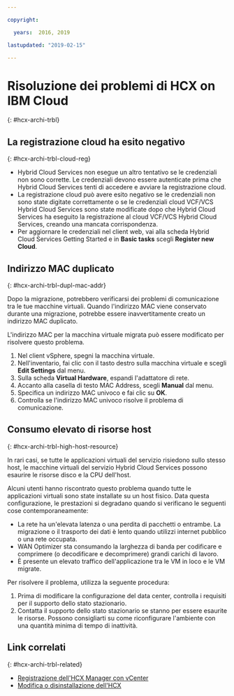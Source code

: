 ```yaml
---

copyright:

  years:  2016, 2019

lastupdated: "2019-02-15"

---
```

# Risoluzione dei problemi di HCX on IBM Cloud
{: #hcx-archi-trbl}

## La registrazione cloud ha esito negativo
{: #hcx-archi-trbl-cloud-reg}

* Hybrid Cloud Services non esegue un altro tentativo se le credenziali non sono corrette. Le credenziali devono essere autenticate prima che Hybrid Cloud Services tenti di accedere e avviare la registrazione cloud.
* La registrazione cloud può avere esito negativo se le credenziali non sono state digitate correttamente o se le credenziali cloud VCF/VCS Hybrid Cloud Services sono state modificate dopo che Hybrid Cloud Services ha eseguito la registrazione al cloud VCF/VCS Hybrid Cloud Services, creando una mancata corrispondenza.
* Per aggiornare le credenziali nel client web, vai alla scheda Hybrid Cloud Services Getting Started e in **Basic tasks** scegli **Register new Cloud**.

## Indirizzo MAC duplicato
{: #hcx-archi-trbl-dupl-mac-addr}

Dopo la migrazione, potrebbero verificarsi dei problemi di comunicazione tra le tue macchine virtuali. Quando l'indirizzo MAC viene conservato durante una migrazione, potrebbe essere inavvertitamente creato un indirizzo MAC duplicato.

L'indirizzo MAC per la macchina virtuale migrata può essere modificato per risolvere questo problema.

1. Nel client vSphere, spegni la macchina virtuale.
2. Nell'inventario, fai clic con il tasto destro sulla macchina virtuale e scegli **Edit Settings** dal menu.
3. Sulla scheda **Virtual Hardware**, espandi l'adattatore di rete.
4. Accanto alla casella di testo MAC Address, scegli **Manual** dal menu.
5. Specifica un indirizzo MAC univoco e fai clic su **OK**.
6. Controlla se l'indirizzo MAC univoco risolve il problema di comunicazione.

## Consumo elevato di risorse host
{: #hcx-archi-trbl-high-host-resource}

In rari casi, se tutte le applicazioni virtuali del servizio risiedono sullo stesso host, le macchine virtuali del servizio Hybrid Cloud Services possono esaurire le risorse disco e la CPU dell'host.

Alcuni utenti hanno riscontrato questo problema quando tutte le applicazioni virtuali sono state installate su un host fisico. Data questa configurazione, le prestazioni si degradano quando si verificano le seguenti cose contemporaneamente:
* La rete ha un'elevata latenza o una perdita di pacchetti o entrambe. La migrazione o il trasporto dei dati è lento quando utilizzi internet pubblico o una rete occupata.
* WAN Optimizer sta consumando la larghezza di banda per codificare e comprimere (o decodificare e decomprimere) grandi carichi di lavoro.
* È presente un elevato traffico dell'applicazione tra le VM in loco e le VM migrate.

Per risolvere il problema, utilizza la seguente procedura:

1. Prima di modificare la configurazione del data center, controlla i requisiti per il supporto dello stato stazionario.
2. Contatta il supporto dello stato stazionario se stanno per essere esaurite le risorse. Possono consigliarti su come riconfigurare l'ambiente con una quantità minima di tempo di inattività.

## Link correlati
{: #hcx-archi-trbl-related}

* [Registrazione dell'HCX Manager con vCenter](/docs/services/vmwaresolutions/archiref/hcx-archi?topic=vmware-solutions-hcx-archi-reg-vcenter)
* [Modifica o disinstallazione dell'HCX](/docs/services/vmwaresolutions/archiref/hcx-archi?topic=vmware-solutions-hcx-archi-mod-uninstall)
